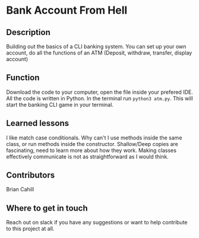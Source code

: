# Bank Account From Hell

## Description

Building out the basics of a CLI banking system.
You can set up your own account, do all the functions of an ATM (Deposit, withdraw, transfer, display account)

## Function
Download the code to your computer, open the file inside your prefered IDE. All the code is written in Python. In the terminal run `python3 atm.py`. This will start the banking CLI game in your terminal.

## Learned lessons

I like match case conditionals.
Why can't I use methods inside the same class, or run methods inside the constructor.
Shallow/Deep copies are fascinating, need to learn more about how they work. 
Making classes effectively communicate is not as straightforward as I would think.

## Contributors

Brian Cahill

## Where to get in touch

Reach out on slack if you have any suggestions or want to help contribute to this project at all.
